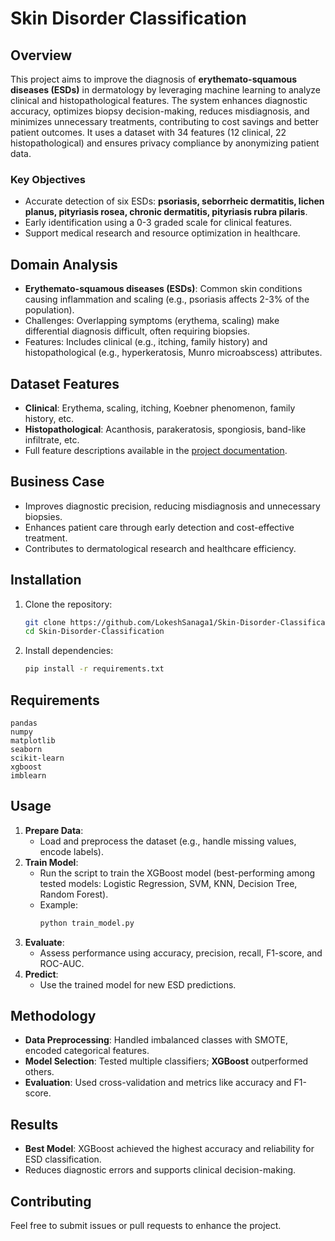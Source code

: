 

# Skin Disorder Classification

## Overview
This project aims to improve the diagnosis of **erythemato-squamous diseases (ESDs)** in dermatology by leveraging machine learning to analyze clinical and histopathological features. The system enhances diagnostic accuracy, optimizes biopsy decision-making, reduces misdiagnosis, and minimizes unnecessary treatments, contributing to cost savings and better patient outcomes. It uses a dataset with 34 features (12 clinical, 22 histopathological) and ensures privacy compliance by anonymizing patient data.

### Key Objectives
- Accurate detection of six ESDs: **psoriasis, seborrheic dermatitis, lichen planus, pityriasis rosea, chronic dermatitis, pityriasis rubra pilaris**.
- Early identification using a 0-3 graded scale for clinical features.
- Support medical research and resource optimization in healthcare.

## Domain Analysis
- **Erythemato-squamous diseases (ESDs)**: Common skin conditions causing inflammation and scaling (e.g., psoriasis affects 2-3% of the population).
- Challenges: Overlapping symptoms (erythema, scaling) make differential diagnosis difficult, often requiring biopsies.
- Features: Includes clinical (e.g., itching, family history) and histopathological (e.g., hyperkeratosis, Munro microabscess) attributes.

## Dataset Features
- **Clinical**: Erythema, scaling, itching, Koebner phenomenon, family history, etc.
- **Histopathological**: Acanthosis, parakeratosis, spongiosis, band-like infiltrate, etc.
- Full feature descriptions available in the [project documentation](#).

## Business Case
- Improves diagnostic precision, reducing misdiagnosis and unnecessary biopsies.
- Enhances patient care through early detection and cost-effective treatment.
- Contributes to dermatological research and healthcare efficiency.

## Installation
1. Clone the repository:
   ```bash
   git clone https://github.com/LokeshSanaga1/Skin-Disorder-Classification.git
   cd Skin-Disorder-Classification
   ```
2. Install dependencies:
   ```bash
   pip install -r requirements.txt
   ```

## Requirements
```
pandas
numpy
matplotlib
seaborn
scikit-learn
xgboost
imblearn
```

## Usage
1. **Prepare Data**:
   - Load and preprocess the dataset (e.g., handle missing values, encode labels).
2. **Train Model**:
   - Run the script to train the XGBoost model (best-performing among tested models: Logistic Regression, SVM, KNN, Decision Tree, Random Forest).
   - Example:
     ```bash
     python train_model.py
     ```
3. **Evaluate**:
   - Assess performance using accuracy, precision, recall, F1-score, and ROC-AUC.
4. **Predict**:
   - Use the trained model for new ESD predictions.

## Methodology
- **Data Preprocessing**: Handled imbalanced classes with SMOTE, encoded categorical features.
- **Model Selection**: Tested multiple classifiers; **XGBoost** outperformed others.
- **Evaluation**: Used cross-validation and metrics like accuracy and F1-score.

## Results
- **Best Model**: XGBoost achieved the highest accuracy and reliability for ESD classification.
- Reduces diagnostic errors and supports clinical decision-making.

## Contributing
Feel free to submit issues or pull requests to enhance the project.

